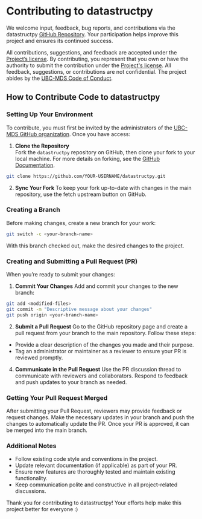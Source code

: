 # Contributing to datastructpy

We welcome input, feedback, bug reports, and contributions via the datastructpy [GitHub Repository](https://github.com/UBC-MDS/datastructpy). Your participation helps improve this project and ensures its continued success.

All contributions, suggestions, and feedback are accepted under the [Project’s license](./LICENSE). By contributing, you represent that you own or have the authority to submit the contribution under the [Project's license](./LICENSE). All feedback, suggestions, or contributions are not confidential. The project abides by the [UBC-MDS Code of Conduct](https://ubc-mds.github.io/resources_pages/code_of_conduct/).

## How to Contribute Code to datastructpy

### Setting Up Your Environment

To contribute, you must first be invited by the administrators of the [UBC-MDS GitHub organization](https://github.com/UBC-MDS). Once you have access:

1. **Clone the Repository**  
Fork the `datastructpy` repository on GitHub, then clone your fork to your local machine. For more details on forking, see the [GitHub Documentation](https://help.github.com/en/articles/fork-a-repo).

```bash
git clone https://github.com/YOUR-USERNAME/datastructpy.git
```

2. **Sync Your Fork**
To keep your fork up-to-date with changes in the main repository, use the fetch upstream button on GitHub.

### Creating a Branch

Before making changes, create a new branch for your work:

```bash
git switch -c <your-branch-name>
```

With this branch checked out, make the desired changes to the project.

### Creating and Submitting a Pull Request (PR)

When you’re ready to submit your changes:
1. **Commit Your Changes**
   Add and commit your changes to the new branch:

```bash
git add <modified-files>
git commit -m "Descriptive message about your changes"
git push origin <your-branch-name>
```

2. **Submit a Pull Request**
Go to the GitHub repository page and create a pull request from your branch to the main repository.
Follow these steps:

* Provide a clear description of the changes you made and their purpose.
* Tag an administrator or maintainer as a reviewer to ensure your PR is reviewed promptly.

4. **Communicate in the Pull Request**
Use the PR discussion thread to communicate with reviewers and collaborators. Respond to feedback and push updates to your branch as needed.

### Getting Your Pull Request Merged

After submitting your Pull Request, reviewers may provide feedback or request changes. Make the necessary updates in your branch and push the changes to automatically update the PR. Once your PR is approved, it can be merged into the main branch.

### Additional Notes

* Follow existing code style and conventions in the project.
* Update relevant documentation (if applicable) as part of your PR.
* Ensure new features are thoroughly tested and maintain existing functionality.
* Keep communication polite and constructive in all project-related discussions.

Thank you for contributing to datastructpy! Your efforts help make this project better for everyone :)
